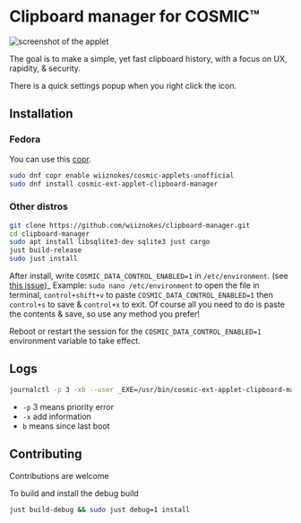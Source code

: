 # Clipboard manager for COSMIC™

![screenshot of the applet](https://media.githubusercontent.com/media/wiiznokes/clipboard-manager/master/res/screenshots/main_popup.png)

The goal is to make a simple, yet fast clipboard history, with a focus on UX, rapidity, & security.

There is a quick settings popup when you right click the icon.

## Installation

### Fedora

You can use this [copr](https://copr.fedorainfracloud.org/coprs/wiiznokes/cosmic-applets-unofficial/).

```sh
sudo dnf copr enable wiiznokes/cosmic-applets-unofficial
sudo dnf install cosmic-ext-applet-clipboard-manager
```

### Other distros

```sh
git clone https://github.com/wiiznokes/clipboard-manager.git
cd clipboard-manager
sudo apt install libsqlite3-dev sqlite3 just cargo
just build-release
sudo just install
```
After install, write `COSMIC_DATA_CONTROL_ENABLED=1` in `/etc/environment`. (see [this issue](https://github.com/wiiznokes/clipboard-manager/issues/61))_
Example: `sudo nano /etc/environment` to open the file in terminal, `control+shift+v` to paste `COSMIC_DATA_CONTROL_ENABLED=1` then `control+s` to save & `control+x` to exit. Of course all you need to do is paste the contents & save, so use any method you prefer!

Reboot or restart the session for the `COSMIC_DATA_CONTROL_ENABLED=1` environment variable to take effect.

## Logs

```sh
journalctl -p 3 -xb --user _EXE=/usr/bin/cosmic-ext-applet-clipboard-manager | less
```

- `-p` 3 means priority error
- `-x` add information
- `b` means since last boot

## Contributing

Contributions are welcome

To build and install the debug build

```sh
just build-debug && sudo just debug=1 install
```
